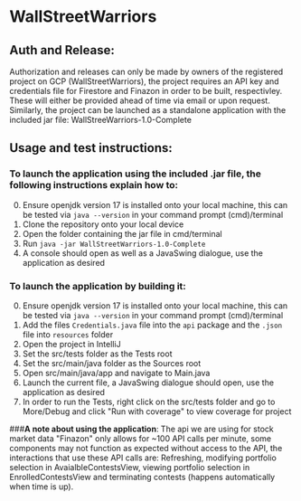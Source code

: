 # WallStreetWarriors

## Auth and Release:

Authorization and releases can only be made by owners of the registered project on GCP (WallStreetWarriors), the project requires an API key and credentials file for Firestore and Finazon in order to be built, respectivley. These will either be provided ahead of time via email or upon request. 
Similarly, the project can be launched as a standalone application with the included jar file: WallStreeWarriors-1.0-Complete


## Usage and test instructions:
### **To launch the application using the included .jar file, the following instructions explain how to:**

0. Ensure openjdk version 17 is installed onto your local machine, this can be tested via `java --version` in your command prompt (cmd)/terminal
1. Clone the repository onto your local device
2. Open the folder containing the jar file in cmd/terminal
3. Run `java -jar WallStreetWarriors-1.0-Complete`
4. A console should open as well as a JavaSwing dialogue, use the application as desired

### **To launch the application by building it:**

0. Ensure openjdk version 17 is installed onto your local machine, this can be tested via `java --version` in your command prompt (cmd)/terminal
1. Add the files `Credentials.java` file into the `api` package and the `.json` file into `resources` folder
2. Open the project in IntelliJ
3. Set the src/tests folder as the Tests root
4. Set the src/main/java folder as the Sources root
5. Open src/main/java/app and navigate to Main.java
6. Launch the current file, a JavaSwing dialogue should open, use the application as desired
7. In order to run the Tests, right click on the src/tests folder and go to More/Debug and click "Run with coverage" to view coverage for project


###**A note about using the application**:
The api we are using for stock market data "Finazon" only allows for ~100 API calls per minute, some components may not function as expected without access to the API, the interactions that use these API calls are: Refreshing, modifying portfolio selection in AvaialbleContestsView, viewing portfolio selection in EnrolledContestsView and terminating contests (happens automatically when time is up).
